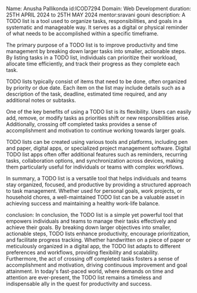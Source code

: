 Name: Anusha Pallikonda 
id:ICOD7294
Domain: Web Development
duration: 25TH APRIL 2024 to 25TH MAY 2024
mentor:sravani gouni
description:
A TODO list is a tool used to organize tasks, responsibilities, and goals in a systematic and manageable way. It serves as a digital or physical reminder of what needs to be accomplished within a specific timeframe.

The primary purpose of a TODO list is to improve productivity and time management by breaking down larger tasks into smaller, actionable steps. By listing tasks in a TODO list, individuals can prioritize their workload, allocate time efficiently, and track their progress as they complete each task.

TODO lists typically consist of items that need to be done, often organized by priority or due date. Each item on the list may include details such as a description of the task, deadline, estimated time required, and any additional notes or subtasks.

One of the key benefits of using a TODO list is its flexibility. Users can easily add, remove, or modify tasks as priorities shift or new responsibilities arise. Additionally, crossing off completed tasks provides a sense of accomplishment and motivation to continue working towards larger goals.

TODO lists can be created using various tools and platforms, including pen and paper, digital apps, or specialized project management software. Digital TODO list apps often offer additional features such as reminders, recurring tasks, collaboration options, and synchronization across devices, making them particularly useful for individuals or teams with complex workflows.

In summary, a TODO list is a versatile tool that helps individuals and teams stay organized, focused, and productive by providing a structured approach to task management. Whether used for personal goals, work projects, or household chores, a well-maintained TODO list can be a valuable asset in achieving success and maintaining a healthy work-life balance.

conclusion:
In conclusion, the TODO list is a simple yet powerful tool that empowers individuals and teams to manage their tasks effectively and achieve their goals. By breaking down larger objectives into smaller, actionable steps, TODO lists enhance productivity, encourage prioritization, and facilitate progress tracking. Whether handwritten on a piece of paper or meticulously organized in a digital app, the TODO list adapts to different preferences and workflows, providing flexibility and scalability. Furthermore, the act of crossing off completed tasks fosters a sense of accomplishment and motivation, driving continuous improvement and goal attainment. In today's fast-paced world, where demands on time and attention are ever-present, the TODO list remains a timeless and indispensable ally in the quest for productivity and success.
